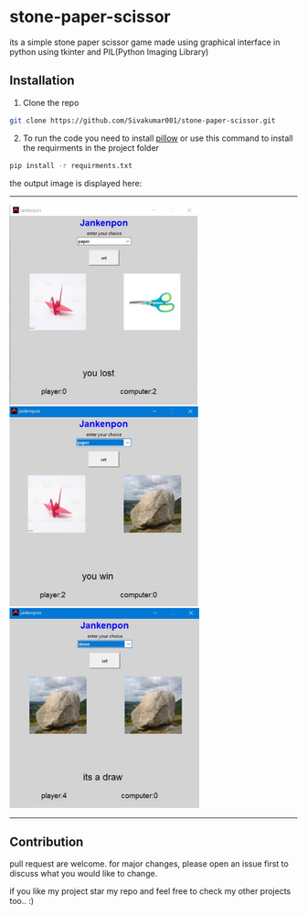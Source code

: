 # stone-paper-scissor

its a simple stone paper scissor game made using graphical interface in python using tkinter and PIL(Python Imaging Library)

## Installation

1. Clone the repo

```bash
git clone https://github.com/Sivakumar001/stone-paper-scissor.git
```

2. To run the code you need to install [pillow](https://pypi.org/project/Pillow/) or use this command to install the requirments in the project folder 

```bash
pip install -r requirments.txt
```
the output image is displayed here:
<hr>
<img src="outputimg/output1.jpg" alt="output 1" height="350px"><img src="outputimg/output2.jpg" alt="output 1" height="350px">
<img src="outputimg/output3.jpg" alt="output 1" height="350px">
<hr>

## Contribution

pull request are welcome. for major changes, please open an issue first to discuss what you would like to change.

if you like my project star my repo and feel free to check my other projects too.. :)
